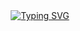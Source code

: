 <div align="center">
   <a href="https://git.io/typing-svg">
     <img src="https://readme-typing-svg.herokuapp.com?font=Roboto&weight=300&size=30&duration=6000&pause=250&color=FFD700&background=FF929200&center=true&vCenter=true&multiline=true&width=470&height=100&lines=Hi+my+friend;welcome;to+my+Github+profile" alt="Typing SVG" />
   </a>
</div>




<!--
## Hi there 👋
**Lele97/Lele97** is a ✨ _special_ ✨ repository because its `README.md` (this file) appears on your GitHub profile.

Here are some ideas to get you started:

- 🔭 I’m currently working on ...
- 🌱 I’m currently learning ...
- 👯 I’m looking to collaborate on ...
- 🤔 I’m looking for help with ...
- 💬 Ask me about ...
- 📫 How to reach me: ...
- 😄 Pronouns: ...
- ⚡ Fun fact: ...
-->
